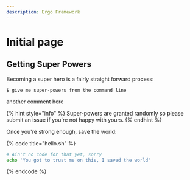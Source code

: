 ```yaml
---
description: Ergo Framework
---
```


# Initial page

## Getting Super Powers

Becoming a super hero is a fairly straight forward process:

```
$ give me super-powers from the command line
```

another comment here

{% hint style="info" %}
 Super-powers are granted randomly so please submit an issue if you're not happy with yours.
{% endhint %}

Once you're strong enough, save the world:

{% code title="hello.sh" %}
```bash
# Ain't no code for that yet, sorry
echo 'You got to trust me on this, I saved the world'
```
{% endcode %}



